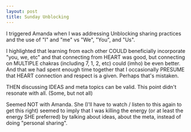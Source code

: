 ```yaml
---
layout: post
title: Sunday Unblocking
---
```


I triggered Amanda when I was addressing Unblocking sharing practices
and the use of "I" and "me" vs "We", "You", and "Us". 

I highlighted that learning from each other COULD beneficially
incorporate "you, we, etc" and that connecting from HEART was good,
but connecting on MULTIPLE chakras (including 7, 1, 2, etc) could
(imho) be even better. And that we had spent enough time together that
I occasionally PRESUME that HEART connection and respect is a
given. Perhaps that's mistaken.

THEN discussing IDEAS and meta topics can be valid. This point didn't
resonate with all. (Some, but not all) 

Seemed NOT with Amanda. She (I'll have to watch / listen to this again
to get this right) seemed to imply that I was killing the energy (or
at least the energy SHE preferred) by talking about ideas, about the
meta, instead of doing "personal sharing".